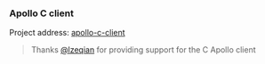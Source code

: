 ### Apollo C client

Project address: [apollo-c-client](https://github.com/lzeqian/apollo)

> Thanks [@lzeqian](https://github.com/lzeqian) for providing support for the C Apollo client
